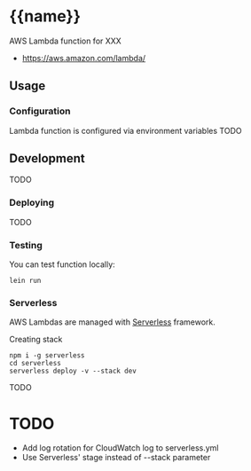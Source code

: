 # {{name}}

AWS Lambda function for XXX

* https://aws.amazon.com/lambda/

## Usage

### Configuration

Lambda function is configured via environment variables TODO


## Development

TODO

### Deploying

TODO

### Testing

You can test function locally:

```
lein run
```

### Serverless

AWS Lambdas are managed with [Serverless](https://serverless.com/) framework.

Creating stack
```
npm i -g serverless
cd serverless
serverless deploy -v --stack dev
```

TODO

# TODO 
- Add log rotation for CloudWatch log to serverless.yml
- Use Serverless' stage instead of --stack parameter